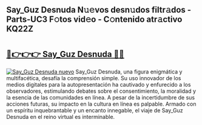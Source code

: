 ## Say_Guz Desnuda N𝚞𝚎vos desn𝚞dos filtr𝚊dos - Parts-UC3 F𝚘tos vid𝚎o - C𝚘ntenido atr𝚊ctivo KQ22Z

# <h2><a href="http://mbdjb7y.tromn.icu/?c=Say_Guz+Desnuda">🔗👉👉👉 Say_Guz Desnuda 🔗🔗</a></h2>

[![Say_Guz Desnuda nuevo](https://i.imgur.com/pEAQMta.gif)](http://mbdjb7y.tromn.icu/?c=Say_Guz+Desnuda)
Say_Guz Desnuda, una figura enigmática y multifacética, desafía la comprensión simple. Su uso innovador de los medios digitales para la autopresentación ha cautivado y enfurecido a los observadores, estimulando debates sobre el consentimiento, la moralidad y la esencia de las comunidades en línea. A pesar de la incertidumbre de sus acciones futuras, su impacto en la cultura en línea es palpable. Armado con un espíritu inquebrantable y un encanto innegable, el viaje de Say_Guz Desnuda en el reino virtual es interminable.
